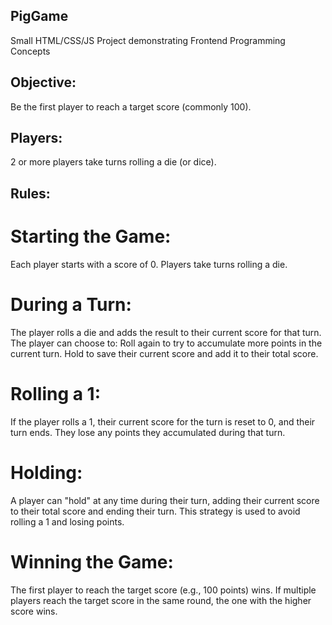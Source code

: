 ## PigGame
Small HTML/CSS/JS Project demonstrating Frontend Programming Concepts

## Objective:
Be the first player to reach a target score (commonly 100).

## Players:
2 or more players take turns rolling a die (or dice).

## Rules:
# Starting the Game:

Each player starts with a score of 0.
Players take turns rolling a die.
# During a Turn:

The player rolls a die and adds the result to their current score for that turn.
The player can choose to:
Roll again to try to accumulate more points in the current turn.
Hold to save their current score and add it to their total score.
# Rolling a 1:

If the player rolls a 1, their current score for the turn is reset to 0, and their turn ends.
They lose any points they accumulated during that turn.
# Holding:

A player can "hold" at any time during their turn, adding their current score to their total score and ending their turn.
This strategy is used to avoid rolling a 1 and losing points.
# Winning the Game:

The first player to reach the target score (e.g., 100 points) wins.
If multiple players reach the target score in the same round, the one with the higher score wins.
